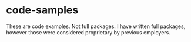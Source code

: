# code-samples
These are code examples. Not full packages. I have written full packages, however those were considered proprietary by previous employers.

